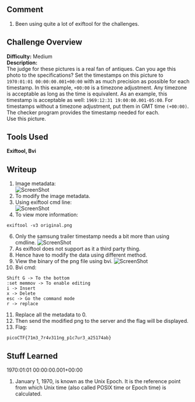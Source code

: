 ## Comment  
1. Been using quite a lot of exiftool for the challenges.  

## Challenge Overview  
**Difficulty:** Medium  
**Description:**   
The judge for these pictures is a real fan of antiques. Can you age this photo to the specifications?
Set the timestamps on this picture to ```1970:01:01 00:00:00.001+00:00``` with as much precision as possible for each timestamp. 
In this example, ```+00:00``` is a timezone adjustment. Any timezone is acceptable as long as the time is equivalent. 
As an example, this timestamp is acceptable as well: ```1969:12:31 19:00:00.001-05:00```. 
For timestamps without a timezone adjustment, put them in GMT time ```(+00:00)```.   
The checker program provides the timestamp needed for each.  
Use this picture.  
## Tools Used  
**Exiftool, Bvi**

## Writeup  
1. Image metadata:  
![ScreenShot](https://imgur.com/dk31Lvs.png)  
2. To modify the image metadata.  
3. Using exiftool cmd line:  
![ScreenShot](https://imgur.com/qeKaFFF.png)
4. To view more information:
```
exiftool -v3 original.png
```
6. Only the samsung trailer timestamp needs a bit more than using cmdline.
![ScreenShot](https://imgur.com/tiaiMco.png)
7. As exiftool does not support as it a third party thing.  
8. Hence have to modify the data using different method.  
9. View the binary of the png file using bvi.
![ScreenShot](https://imgur.com/E96Q5k3.png)
10. Bvi cmd:
```
Shift G -> To the bottom
:set memmov -> To enable editing
i -> Insert
x -> Delete
esc -> Go the command mode
r -> replace
```
11. Replace all the metadata to 0.
12. Then send the modified png to the server and the flag will be displayed.  
13. Flag:
```
picoCTF{71m3_7r4v311ng_p1c7ur3_a25174ab}
```

## Stuff Learned  
1970:01:01 00:00:00.001+00:00 
1. January 1, 1970, is known as the Unix Epoch. It is the reference point from which Unix time (also called POSIX time or Epoch time) is calculated.

